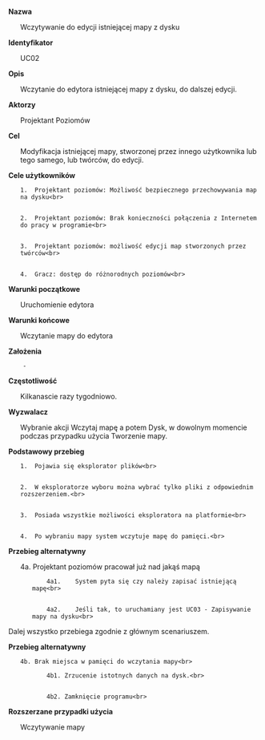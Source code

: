 <b>Nazwa</b>

<ul>
Wczytywanie do edycji istniejącej mapy z dysku
</ul>

<b>Identyfikator</b>

<ul>
UC02
</ul>

<b>Opis</b>

<ul>
Wczytanie do edytora istniejącej mapy z dysku, do dalszej edycji.
</ul>

<b>Aktorzy</b>

<ul>
Projektant Poziomów
</ul>

<b>Cel</b>

<ul>
Modyfikacja istniejącej mapy, stworzonej przez innego użytkownika lub tego samego, lub twórców, do edycji.
</ul>

<b>Cele użytkowników</b>
<ul>

    1.	Projektant poziomów: Możliwość bezpiecznego przechowywania map na dysku<br>


    2.	Projektant poziomów: Brak konieczności połączenia z Internetem do pracy w programie<br>


    3.	Projektant poziomów: możliwość edycji map stworzonych przez twórców<br>


    4.	Gracz: dostęp do różnorodnych poziomów<br>
</ul>

<b>Warunki początkowe</b>

<ul>
Uruchomienie edytora
</ul>

<b>Warunki końcowe</b>

<ul>
Wczytanie mapy do edytora
</ul>

<b>Założenia</b>


        -


<b>Częstotliwość</b>

<ul>
Kilkanascie razy tygodniowo.
</ul>

<b>Wyzwalacz</b>


<ul>Wybranie akcji Wczytaj mapę a potem Dysk, w dowolnym momencie podczas przypadku użycia Tworzenie mapy.
</ul>

<b>Podstawowy przebieg</b>
<ul>

    1.	Pojawia się eksplorator plików<br>


    2.	W eksploratorze wyboru można wybrać tylko pliki z odpowiednim rozszerzeniem.<br>


    3.	Posiada wszystkie możliwości eksploratora na platformie<br>


    4.	Po wybraniu mapy system wczytuje mapę do pamięci.<br>
</ul>

<b>Przebieg alternatywny</b>

<ul>
    4a.	Projektant poziomów pracował już nad jakąś mapą<br>
<ul>

        4a1.	System pyta się czy należy zapisać istniejącą mapę<br>


        4a2.	Jeśli tak, to uruchamiany jest UC03 - Zapisywanie mapy na dysku<br>
</ul>
</ul>
Dalej wszystko przebiega zgodnie z głównym scenariuszem.


<b>Przebieg alternatywny</b>
<ul>

    4b.	Brak miejsca w pamięci do wczytania mapy<br>
<ul>

        4b1. Zrzucenie istotnych danych na dysk.<br>


        4b2. Zamknięcie programu<br>
</ul>
</ul>
<b>Rozszerzane przypadki użycia</b>


<ul>Wczytywanie mapy</ul>
